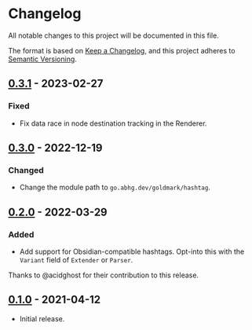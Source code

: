# Changelog
All notable changes to this project will be documented in this file.

The format is based on [Keep a Changelog](https://keepachangelog.com/en/1.0.0/),
and this project adheres to [Semantic Versioning](https://semver.org/spec/v2.0.0.html).

## [0.3.1] - 2023-02-27
### Fixed
- Fix data race in node destination tracking in the Renderer.

[0.3.1]: https://github.com/abhinav/goldmark-hashtag/releases/tag/v0.3.1

## [0.3.0] - 2022-12-19
### Changed
- Change the module path to `go.abhg.dev/goldmark/hashtag`.

[0.3.0]: https://github.com/abhinav/goldmark-hashtag/releases/tag/v0.3.0

## [0.2.0] - 2022-03-29
### Added
- Add support for Obsidian-compatible hashtags.
  Opt-into this with the `Variant` field of `Extender` or `Parser`.

Thanks to @acidghost for their contribution to this release.

[0.2.0]: https://github.com/abhinav/goldmark-hashtag/releases/tag/v0.2.0

## [0.1.0] - 2021-04-12
- Initial release.

[0.1.0]: https://github.com/abhinav/goldmark-hashtag/releases/tag/v0.1.0
